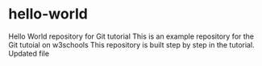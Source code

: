 # hello-world
Hello World repository for Git tutorial
This is an example repository for the Git tutoial on w3schools
This repository is built step by step in the tutorial.
Updated file
